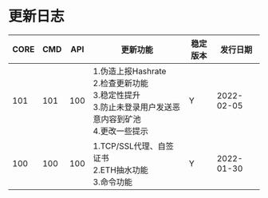 # 更新日志
| CORE | CMD | API | 更新功能                                                                    | 稳定版本 |发行日期|
|------|-----|-----|-------------------------------------------------------------------------|------|----|
| 101  | 101 | 100 | 1.伪造上报Hashrate<br>2.检查更新功能<br>3.稳定性提升<br>3.防止未登录用户发送恶意内容到矿池<br>4.更改一些提示 | Y    |2022-02-05|
| 100  | 100 | 100 | 1.TCP/SSL代理、自签证书<br>2.ETH抽水功能<br>3.命令功能                                 | Y    |2022-01-30|
